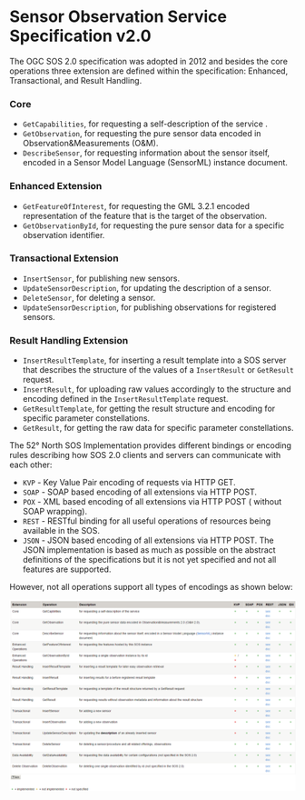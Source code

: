 # Sensor Observation Service Specification v2.0

The OGC SOS 2.0 specification was adopted in 2012 and besides the core operations three extension are defined within the specification: Enhanced, Transactional, and Result Handling.
### Core
* `GetCapabilities`, for requesting a self-description of the service .
* `GetObservation`, for requesting the pure sensor data encoded in Observation&Measurements (O&M).
* `DescribeSensor`, for requesting information about the sensor itself, encoded in a Sensor Model Language (SensorML) instance document.

### Enhanced Extension
* `GetFeatureOfInterest`, for requesting the GML 3.2.1 encoded representation of the feature that is the target of the observation.
* `GetObservationById`, for requesting the pure sensor data for a specific observation identifier.

### Transactional Extension
* `InsertSensor`, for publishing new sensors.
* `UpdateSensorDescription`, for updating the description of a sensor.
* `DeleteSensor`, for deleting a sensor.
* `UpdateSensorDescription`, for publishing observations for registered sensors.

### Result Handling Extension
* `InsertResultTemplate`, for inserting a result template into a SOS server that describes the structure of the values of a `InsertResult` or `GetResult` request.
* `InsertResult`, for uploading raw values accordingly to the structure and encoding defined in the `InsertResultTemplate` request.
* `GetResultTemplate`, for getting the result structure and encoding for specific parameter constellations.
* `GetResult`, for getting the raw data for specific parameter constellations.

The 52° North SOS Implementation provides different bindings or encoding rules describing how SOS 2.0 clients and servers can communicate with each other:
* `KVP` - Key Value Pair encoding of requests via HTTP GET.
* `SOAP` - SOAP based encoding of all extensions via HTTP POST.
* `POX` - XML based encoding of all extensions via HTTP POST ( without SOAP wrapping).
* `REST` - RESTful binding for all useful operations of resources being available in the SOS.
* `JSON` - JSON based encoding of all extensions via HTTP POST. The JSON implementation is based as much as possible on the abstract definitions of the specifications but it is not yet specified and not all features are supported.

However, not all operations support all types of encodings as shown below:

![Supported Encodings](../doc/images/SupportedEncodings.PNG)
